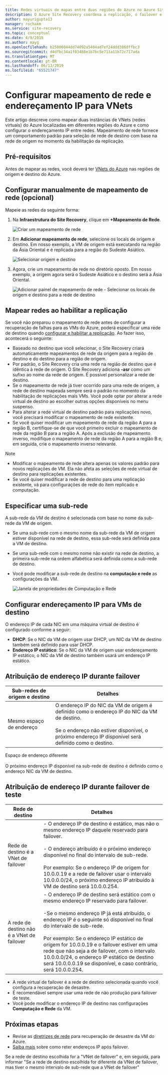 ```yaml
---
title: Redes virtuais de mapas entre duas regiões do Azure no Azure Site Recovery | Microsoft Docs
description: O Azure Site Recovery coordena a replicação, o failover e a recuperação de máquinas virtuais e servidores físicos. Saiba mais sobre o failover no Azure ou em um datacenter secundário.
author: mayurigupta13
manager: rochakm
ms.service: site-recovery
ms.topic: conceptual
ms.date: 4/9/2019
ms.author: mayg
ms.openlocfilehash: b25806044dd74092a5404ad7ef24ddd386dffbc3
ms.sourcegitcommit: d4dfbc34a1f03488e1b7bc5e711a11b72c717ada
ms.translationtype: MT
ms.contentlocale: pt-BR
ms.lasthandoff: 06/13/2019
ms.locfileid: "65521747"
---
```

# <a name="set-up-network-mapping-and-ip-addressing-for-vnets"></a>Configurar mapeamento de rede e endereçamento IP para VNets

Este artigo descreve como mapear duas instâncias de VNets (redes virtuais) do Azure localizadas em diferentes regiões do Azure e como configurar o endereçamento IP entre redes. Mapeamento de rede fornece um comportamento padrão para seleção de rede de destino com base na rede de origem no momento da habilitação da replicação.

## <a name="prerequisites"></a>Pré-requisitos

Antes de mapear as redes, você deverá ter [VNets do Azure](../virtual-network/virtual-networks-overview.md) nas regiões de origem e destino do Azure. 

## <a name="set-up-network-mapping-manually-optional"></a>Configurar manualmente de mapeamento de rede (opcional)

Mapeie as redes da seguinte forma:

1. Na **Infraestrutura do Site Recovery**, clique em **+Mapeamento de Rede**.

    ![ Criar um mapeamento de rede](./media/site-recovery-network-mapping-azure-to-azure/network-mapping1.png)

3. Em **Adicionar mapeamento de rede**, selecione os locais de origem e destino. Em nosso exemplo, a VM de origem está executando na região da Ásia Oriental e é replicada para a região do Sudeste Asiático.

    ![Selecionar origem e destino](./media/site-recovery-network-mapping-azure-to-azure/network-mapping2.png)
3. Agora, crie um mapeamento de rede no diretório oposto. Em nosso exemplo, a origem agora será o Sudeste Asiático e o destino será a Ásia Oriental.

    ![Adicionar painel de mapeamento de rede - Selecionar os locais de origem e destino para a rede de destino](./media/site-recovery-network-mapping-azure-to-azure/network-mapping3.png)


## <a name="map-networks-when-you-enable-replication"></a>Mapear redes ao habilitar a replicação

Se você não preparou o mapeamento de rede antes de configurar a recuperação de falhas para as VMs do Azure, poderá especificar uma rede de destino quando [configurar e habilitar a replicação](azure-to-azure-how-to-enable-replication.md). Ao fazer isso, acontecerá o seguinte:

- Baseado no destino que você selecionar, o Site Recovery criará automaticamente mapeamentos de rede da origem para a região de destino e do destino para a região de origem.
- Por padrão, o Site Recovery cria uma rede na região de destino que é idêntica à rede de origem. O Site Recovery adiciona **-asr** como um sufixo ao nome da rede de origem. É possível personalizar a rede de destino.
- Se o mapeamento de rede já tiver ocorrido para uma rede de origem, a rede de destino mapeada sempre será o padrão no momento da habilitação de replicações mais VMs. Você pode optar por alterar a rede virtual de destino ao escolher outras opções disponíveis no menu suspenso. 
- Para alterar a rede virtual de destino padrão para replicações novo, você precisará modificar o mapeamento de rede existente.
- Se você quiser modificar um mapeamento de rede da região A para a região B, certifique-se de que você primeiro excluir o mapeamento de rede da região B para a região A. Após a exclusão de mapeamento inverso, modifique o mapeamento de rede da região A para a região B e, em seguida, crie o mapeamento inverso relevante.

>[!NOTE]
>* Modificar o mapeamento de rede altera apenas os valores padrão para novos replicações de VM. Ela não afeta as seleções de rede virtual de destino para replicações existentes. 
>* Se você quiser modificar a rede de destino para uma replicação existente, vá para configurações de rede do item replicado e computação.

## <a name="specify-a-subnet"></a>Especificar uma sub-rede

A sub-rede da VM de destino é selecionada com base no nome da sub-rede da VM de origem.

- Se uma sub-rede com o mesmo nome da sub-rede da VM de origem estiver disponível na rede de destino, essa sub-rede será definida para a VM de destino.
- Se uma sub-rede com o mesmo nome não existir na rede de destino, a primeira sub-rede na ordem alfabética será definida como a sub-rede de destino.
- Você pode modificar a sub-rede de destino na **computação e rede** as configurações da VM.

    ![Janela de propriedades de Computação e Rede](./media/site-recovery-network-mapping-azure-to-azure/modify-subnet.png)


## <a name="set-up-ip-addressing-for-target-vms"></a>Configurar endereçamento IP para VMs de destino

O endereço IP de cada NIC em uma máquina virtual de destino é configurado conforme a seguir:

- **DHCP**: Se o NIC da VM de origem usar DHCP, um NIC da VM de destino também será definido para usar DHCP.
- **Endereço IP estático**: Se o NIC da VM de origem usar endereçamento IP estático, o NIC da VM de destino também usará um endereço IP estático.


## <a name="ip-address-assignment-during-failover"></a>Atribuição de endereço IP durante failover

**Sub-redes de origem e destino** | **Detalhes**
--- | ---
Mesmo espaço de endereço | O endereço IP do NIC da VM de origem é definido como o endereço IP do NIC da VM de destino.<br/><br/> Se o endereço não estiver disponível, o próximo endereço IP disponível será definido como o destino.

Espaço de endereço diferente<br/><br/> O próximo endereço IP disponível na sub-rede de destino é definido como o endereço NIC da VM de destino.



## <a name="ip-address-assignment-during-test-failover"></a>Atribuição de endereço IP durante failover de teste

**Rede de destino** | **Detalhes**
--- | ---
Rede de destino é a VNet de failover | - O endereço IP de destino é estático, mas não o mesmo endereço IP daquele reservado para failover.<br/><br/>  - O endereço atribuído é o próximo endereço disponível no final do intervalo de sub-rede.<br/><br/> Por exemplo:  Se o endereço IP de origem for 10.0.0.19 e a rede de failover usar o intervalo 10.0.0.0/24, o próximo endereço IP atribuído à VM de destino será 10.0.0.254.
A rede de destino não é a VNet de failover | - O endereço IP de destino será estático com o mesmo endereço IP reservado para failover.<br/><br/>  -Se o mesmo endereço IP já está atribuído, o endereço IP é o seguinte só disponível no final do intervalo de sub-rede.<br/><br/> Por exemplo:  Se o endereço IP estático de origem for 10.0.0.19 e o failover estiver em uma rede que não seja a de failover, com o intervalo 10.0.0.0/24, o endereço IP estático de destino será 10.0.0.0.19 se disponível, e caso contrário, será 10.0.0.254.

- A rede virtual de failover é a rede de destino selecionada quando você configura a recuperação de desastre.
- É recomendável sempre usar uma rede de não produção para failover de teste.
- Você pode modificar o endereço IP de destino nas configurações **Computação e Rede** da VM.


## <a name="next-steps"></a>Próximas etapas

- Revise as [diretrizes de rede](site-recovery-azure-to-azure-networking-guidance.md) para recuperação de desastre da VM do Azure.
- [Saiba mais](site-recovery-retain-ip-azure-vm-failover.md) sobre como reter endereços IP após failover.

Se a rede de destino escolhida for a "VNet de failover" e, em seguida, para informar "Se a rede de destino escolhida for diferente da VNet de failover, mas tiver o mesmo intervalo de sub-rede que a VNet de failover"
